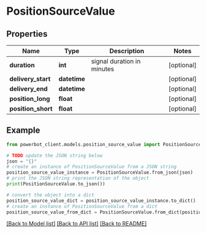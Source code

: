 # PositionSourceValue


## Properties

Name | Type | Description | Notes
------------ | ------------- | ------------- | -------------
**duration** | **int** | signal duration in minutes | [optional] 
**delivery_start** | **datetime** |  | [optional] 
**delivery_end** | **datetime** |  | [optional] 
**position_long** | **float** |  | [optional] 
**position_short** | **float** |  | [optional] 

## Example

```python
from powerbot_client.models.position_source_value import PositionSourceValue

# TODO update the JSON string below
json = "{}"
# create an instance of PositionSourceValue from a JSON string
position_source_value_instance = PositionSourceValue.from_json(json)
# print the JSON string representation of the object
print(PositionSourceValue.to_json())

# convert the object into a dict
position_source_value_dict = position_source_value_instance.to_dict()
# create an instance of PositionSourceValue from a dict
position_source_value_from_dict = PositionSourceValue.from_dict(position_source_value_dict)
```
[[Back to Model list]](../README.md#documentation-for-models) [[Back to API list]](../README.md#documentation-for-api-endpoints) [[Back to README]](../README.md)



